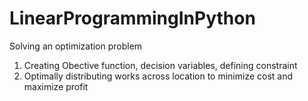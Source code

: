 # LinearProgrammingInPython
Solving an optimization problem

1. Creating Obective function, decision variables, defining constraint
2. Optimally distributing works across location to minimize cost and maximize profit
